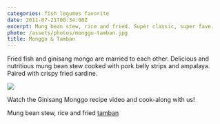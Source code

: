 ```yaml
---
categories: fish legumes favorite
date: 2011-07-21T00:34:00Z
excerpt: Mung bean stew, rice and fried. Super classic, super fave.
photo: /assets/photos/monggo-tamban.jpg
title: Monggo & Tamban
---
```


Fried fish and ginisang mongo are married to each other. Delicious and nutritious mung bean stew cooked with pork belly strips and ampalaya. Paired with crispy fried sardine.

<div class="photo"><img src="/assets/photos/monggo-fish-01.jpg"/></div>

Watch the Ginisang Monggo recipe video and cook-along with us! 

Mung bean stew, rice and fried [tamban](http://tl.wikipedia.org/wiki/Tamban)